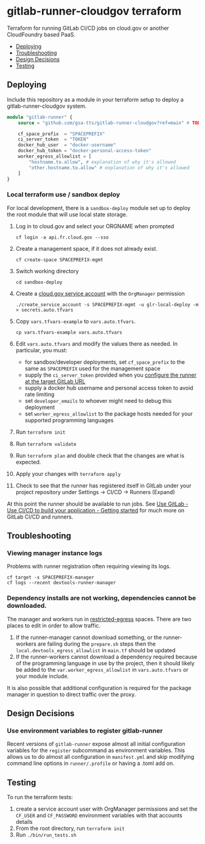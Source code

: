 # gitlab-runner-cloudgov terraform

Terraform for running GitLab CI/CD jobs on cloud.gov or another CloudFoundry based PaaS.

* [Deploying](#deploying)
* [Troubleshooting](#troubleshooting)
* [Design Decisions](#design-decisions)
* [Testing](#testing)

## Deploying

Include this repository as a module in your terraform setup to deploy a gitlab-runner-cloudgov system.

```terraform
module "gitlab-runner" {
    source = "github.com/gsa-tts/gitlab-runner-cloudgov?ref=main" # TODO: releases via tags

    cf_space_prefix  = "SPACEPREFIX"
    ci_server_token  = "TOKEN"
    docker_hub_user  = "docker-username"
    docker_hub_token = "docker-personal-access-token"
    worker_egress_allowlist = [
        "hostname.to.allow", # explanation of why it's allowed
        "other.hostname.to.allow" # explanation of why it's allowed
    ]
}
```

### Local terraform use / sandbox deploy

For local development, there is a `sandbox-deploy` module set up to deploy the root module that will use local state storage.

1. Log in to cloud.gov and select your ORGNAME when prompted
    ```
    cf login -a api.fr.cloud.gov --sso
    ```

1. Create a management space, if it does not already exist.
    ```
    cf create-space SPACEPREFIX-mgmt
    ```

1. Switch working directory
    ```
    cd sandbox-deploy
    ```

1. Create a [cloud.gov service account](https://cloud.gov/docs/services/cloud-gov-service-account/) with the `OrgManager` permission
    ```
    ./create_service_account -s SPACEPREFIX-mgmt -u glr-local-deploy -m > secrets.auto.tfvars
    ```

1. Copy `vars.tfvars-example` to `vars.auto.tfvars`.
    ```
    cp vars.tfvars-example vars.auto.tfvars
    ```

1. Edit `vars.auto.tfvars` and modify the values there as needed. In particular, you must:
    * for sandbox/developer deployments, set `cf_space_prefix` to the same as `SPACEPREFIX` used for the management space
    * supply the `ci_server_token` provided when you [configure the runner at the target GitLab URL](https://docs.gitlab.com/ee/tutorials/create_register_first_runner/#create-and-register-a-project-runner)
    * supply a docker hub username and personal access token to avoid rate limiting
    * set `developer_emails` to whoever might need to debug this deployment
    * set `worker_egress_allowlist` to the package hosts needed for your supported programming languages

1. Run `terraform init`

1. Run `terraform validate`

1. Run `terraform plan` and double check that the changes are what is expected.

1. Apply your changes with `terraform apply`

1. Check to see that the runner has registered itself in GitLab under your project repository under Settings -> CI/CD -> Runners (Expand)

At this point the runner should be available to run jobs. See [Use GitLab - Use CI/CD to build your application - Getting started](https://docs.gitlab.com/ee/ci/)
for much more on GitLab CI/CD and runners.

## Troubleshooting

### Viewing manager instance logs

Problems with runner registration often requiring viewing its logs.

~~~
cf target -s SPACEPREFIX-manager
cf logs --recent devtools-runner-manager
~~~

### Dependency installs are not working, dependencies cannot be downloaded.

The manager and workers run in [restricted-egress](https://cloud.gov/docs/management/space-egress/) spaces. There are two places to edit in order to allow traffic.

1. If the runner-manager cannot download something, or the runner-workers are failing during the `prepare.sh` steps then the `local.devtools_egress_allowlist` in `main.tf` should be updated
1. If the runner-workers cannot download a dependency required because of the programming language in use by the project, then it should likely be added to the `var.worker_egress_allowlist` in `vars.auto.tfvars` or your module include.

It is also possible that additional configuration is required for the package manager in question to direct traffic over the proxy.

## Design Decisions

### Use environment variables to register gitlab-runner

Recent versions of `gitlab-runner` expose almost all initial configuration
variables for the `register` subcommand as environment variables. This allows
us to do almost all configuration in `manifest.yml` and skip modifying
command line options in `runner/.profile` or having a .toml add on.

## Testing

To run the terraform tests:

1. create a service account user with OrgManager permissions and set the `CF_USER` and `CF_PASSWORD` environment variables with that accounts details
1. From the root directory, run `terraform init`
1. Run `./bin/run_tests.sh`
